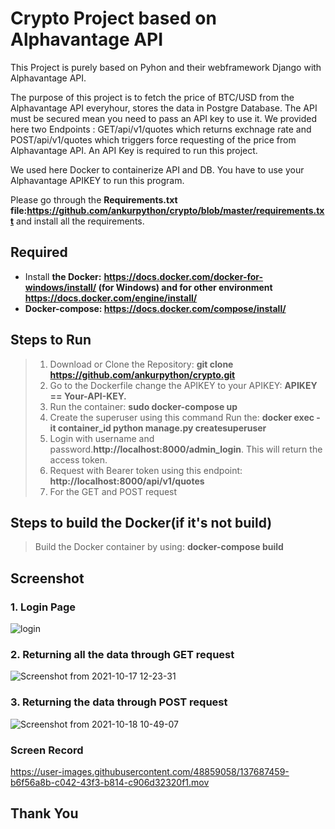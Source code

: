 # Crypto Project based on Alphavantage API

This Project is purely based on Pyhon and their webframework Django with Alphavantage API.

The purpose of this project is to fetch the price of BTC/USD from the Alphavantage API everyhour, stores the data in Postgre Database.
The API must be secured mean you need to pass an API key to use it. We provided here two Endpoints : GET/api/v1/quotes which returns exchnage rate and POST/api/v1/quotes which triggers force requesting of the price from Alphavantage API. An API Key is required to run this project.

We used here Docker to containerize API and DB. You have to use your Alphavantage APIKEY to run this program.

Please go through the **Requirements.txt file:https://github.com/ankurpython/crypto/blob/master/requirements.txt** and install all the requirements.

## Required

* Install **the Docker:** **https://docs.docker.com/docker-for-windows/install/ (for Windows) and for other environment https://docs.docker.com/engine/install/**
* **Docker-compose: https://docs.docker.com/compose/install/**

## Steps to Run 
> 1. Download or Clone the Repository:    **git clone https://github.com/ankurpython/crypto.git**
> 2. Go to the Dockerfile change the APIKEY to your APIKEY:    **APIKEY == Your-API-KEY.**
> 3. Run the container: **sudo docker-compose up**
> 4. Create the superuser using this command Run the: **docker exec -it container_id python manage.py createsuperuser**
> 5. Login with username and password.**http://localhost:8000/admin_login**. This will return the access token.
> 6. Request with Bearer token using this endpoint: **http://localhost:8000/api/v1/quotes**
> 7. For the GET and POST request 

## Steps to build the Docker(if it's not build)
>  Build the Docker container by using:   **docker-compose build**

## Screenshot

### 1. **Login Page**

![login](https://user-images.githubusercontent.com/48859058/137621082-f8131c79-652f-4748-8e3b-675e3ec6b46c.png)



### 2. **Returning all the data through GET request**

![Screenshot from 2021-10-17 12-23-31](https://user-images.githubusercontent.com/48859058/137621357-63d1bc26-e300-4e31-9cda-8c17dd44227b.png)


### 3. **Returning the data through POST request**

![Screenshot from 2021-10-18 10-49-07](https://user-images.githubusercontent.com/48859058/137682291-f660860a-f4e0-45f7-a100-8a8188c285a4.png)

### Screen Record 

https://user-images.githubusercontent.com/48859058/137687459-b6f56a8b-c042-43f3-b814-c906d32320f1.mov







## Thank You


